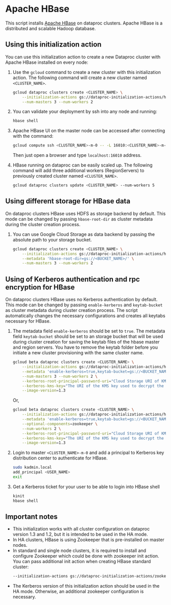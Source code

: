 # Apache HBase
This script installs [Apache HBase](https://hbase.apache.org/) on dataproc clusters. Apache HBase is a distributed and scalable Hadoop database.

## Using this initialization action
You can use this initialization action to create a new Dataproc cluster with Apache HBase installed on every node:

1. Use the `gcloud` command to create a new cluster with this initialization action. The following command will create a new cluster named `<CLUSTER_NAME>`.

    ```bash
    gcloud dataproc clusters create <CLUSTER_NAME> \
        --initialization-actions gs://dataproc-initialization-actions/hbase/hbase.sh \
        --num-masters 3 --num-workers 2
    ```
1. You can validate your deployment by ssh into any node and running:

    ```bash
    hbase shell
    ```

1. Apache HBase UI on the master node can be accessed after connecting with the command:
    ```bash
    gcloud compute ssh <CLUSTER_NAME>-m-0 -- -L 16010:<CLUSTER_NAME>-m-0:16010
    ```
    Then just open a browser and type `localhost:16010` address.

1. HBase running on dataproc can be easily scaled up. The following command will add three additional workers (RegionServers) to previously created cluster named `<CLUSTER_NAME>`.

    ```bash
    gcloud dataproc clusters update <CLUSTER_NAME> --num-workers 5
    ```

## Using different storage for HBase data
On dataproc clusters HBase uses HDFS as storage backend by default. This mode can be changed by passing `hbase-root-dir` as cluster metadata during the cluster creation process. 

1. You can use Google Cloud Storage as data backend by passing the absolute path to your storage bucket.

    ```bash
    gcloud dataproc clusters create <CLUSTER_NAME> \
        --initialization-actions gs://dataproc-initialization-actions/hbase/hbase.sh \
        --metadata 'hbase-root-dir=gs://<BUCKET_NAME>/' \
        --num-masters 3 --num-workers 2
    ```

## Using of Kerberos authentication and rpc encryption for HBase
On dataproc clusters HBase uses no Kerberos authentication by default. This mode can be changed by passing `enable-kerberos` and `keytab-bucket` as cluster metadata during cluster creation process. The script automatically
changes the necessary configurations and creates all keytabs necessary for HBase.

1. The metadata field `enable-kerberos` should be set to `true`. The metadata field `keytab-bucket` should be set to an storage bucket that will be used during cluster creation for saving the keytab files of the hbase master and region servers. You have to remove the keytab folder before you initiate a new cluster provisioning with the same cluster name.

    ```bash
    gcloud beta dataproc clusters create <CLUSTER_NAME> \
        --initialization-actions gs://dataproc-initialization-actions/hbase/hbase.sh \
        --metadata 'enable-kerberos=true,keytab-bucket=gs://<BUCKET_NAME>' \
        --num-masters 3 --num-workers 2 \
        --kerberos-root-principal-password-uri="Cloud Storage URI of KMS-encrypted password for Kerberos root principal" \
        --kerberos-kms-key="The URI of the KMS key used to decrypt the root password" \
        --image-version=1.3
    ```
    Or,
    ```bash
    gcloud beta dataproc clusters create <CLUSTER_NAME> \
        --initialization-actions gs://dataproc-initialization-actions/hbase/hbase.sh \
        --metadata 'enable-kerberos=true,keytab-bucket=gs://<BUCKET_NAME>' \
        --optional-components=zookeeper \
        --num-workers 2 \
        --kerberos-root-principal-password-uri="Cloud Storage URI of KMS-encrypted password for Kerberos root principal" \
        --kerberos-kms-key="The URI of the KMS key used to decrypt the root password" \
        --image-version=1.3
    ```
1. Login to master `<CLUSTER_NAME>-m-0` and add a principal to Kerberos key distribution center to authenticate for HBase.

    ```bash
    sudo kadmin.local
    add_principal <USER_NAME>
    exit
    ```
1. Get a Kerberos ticket for your user to be able to login into HBase shell

    ```bash
    kinit
    hbase shell
    ```

## Important notes

- This initialization works with all cluster configuration on dataproc version 1.3 and 1.2, but it is intended to be used in the HA mode.
- In HA clusters, HBase is using Zookeeper that is pre-installed on master nodes.
- In standard and single node clusters, it is required to install and configure Zookeeper which could be done with zookeeper init action. You can pass additional init action when creating HBase standard cluster:
    ```bash
    --initialization-actions gs://dataproc-initialization-actions/zookeeper/zookeeper.sh,gs://dataproc-initialization-actions/hbase/hbase.sh
    ```
- The Kerberos version of this initialization action should be used in the HA mode. Otherwise, an additional zookeeper configuration is necessary.
